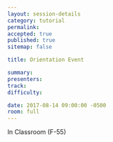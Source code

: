 ```yaml
---
layout: session-details
category: tutorial
permalink:
accepted: true
published: true
sitemap: false

title: Orientation Event

summary:
presenters:
track:
difficulty:

date: 2017-08-14 09:00:00 -0500
room: full
---
```

In Classroom (F-55)
